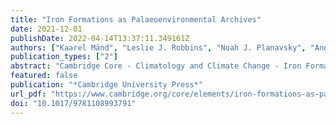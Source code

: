 ```yaml
---
title: "Iron Formations as Palaeoenvironmental Archives"
date: 2021-12-01
publishDate: 2022-04-14T13:37:11.349161Z
authors: ["Kaarel Mänd", "Leslie J. Robbins", "Noah J. Planavsky", "Andrey Bekker", "Kurt O. Konhauser"]
publication_types: ["2"]
abstract: "Cambridge Core - Climatology and Climate Change - Iron Formations as Palaeoenvironmental Archives"
featured: false
publication: "*Cambridge University Press*"
url_pdf: "https://www.cambridge.org/core/elements/iron-formations-as-palaeoenvironmental-archives/7A53DFC0DA727C9FCB730C6C789CD26D"
doi: "10.1017/9781108993791"
---
```


